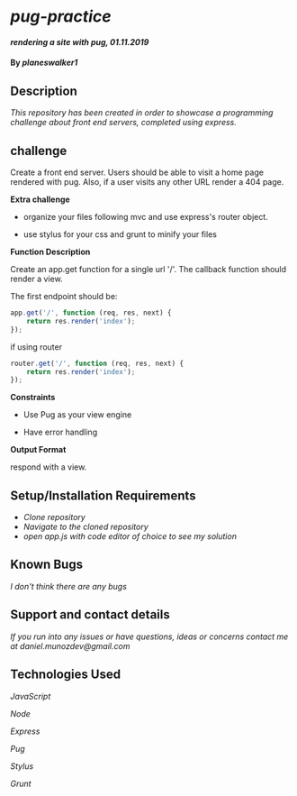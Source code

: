 # _pug-practice_

#### _rendering a site with pug, 01.11.2019_

#### By _**planeswalker1**_

## Description

_This repository has been created in order to showcase a programming challenge about front end servers, completed using express._

## challenge

Create a front end server. Users should be able to visit a home page rendered with pug. Also, if a user visits any other URL render a 404 page.

**Extra challenge**

* organize your files following mvc and use express's router object.

* use stylus for your css and grunt to minify your files

**Function Description**

Create an app.get function for a single url '/'. The callback function should render a view.

The first endpoint should be:

```javascript
app.get('/', function (req, res, next) {
    return res.render('index');
});
 ```

if using router

```javascript
router.get('/', function (req, res, next) {
    return res.render('index');
});
 ```

**Constraints**

* Use Pug as your view engine

* Have error handling

**Output Format**

respond with a view.

## Setup/Installation Requirements

* _Clone repository_
* _Navigate to the cloned repository_
* _open app.js with code editor of choice to see my solution_

## Known Bugs

_I don't think there are any bugs_

## Support and contact details

_If you run into any issues or have questions, ideas or concerns contact me at daniel.munozdev@gmail.com_

## Technologies Used

_JavaScript_

_Node_

_Express_

_Pug_

_Stylus_

_Grunt_